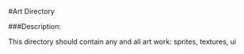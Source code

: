 #Art Directory

###Description:

This directory should contain any and all art work: sprites, textures, ui